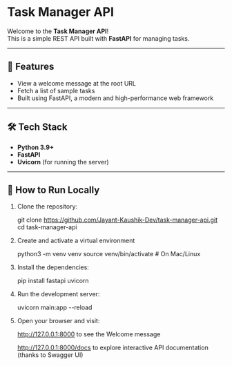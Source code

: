 # Task Manager API

Welcome to the **Task Manager API**!  
This is a simple REST API built with **FastAPI** for managing tasks.

---

## 🚀 Features
- View a welcome message at the root URL
- Fetch a list of sample tasks
- Built using FastAPI, a modern and high-performance web framework

---

## 🛠 Tech Stack
- **Python 3.9+**
- **FastAPI**
- **Uvicorn** (for running the server)

---

## 🧠 How to Run Locally

1. Clone the repository:

   git clone https://github.com/Jayant-Kaushik-Dev/task-manager-api.git
   cd task-manager-api

2. Create and activate a virtual environment

    python3 -m venv venv
    source venv/bin/activate  # On Mac/Linux

3. Install the dependencies:

    pip install fastapi uvicorn

4. Run the development server:

    uvicorn main:app --reload

5. Open your browser and visit:

    http://127.0.0.1:8000 to see the Welcome message

    http://127.0.0.1:8000/docs to explore interactive API documentation (thanks to Swagger UI)

